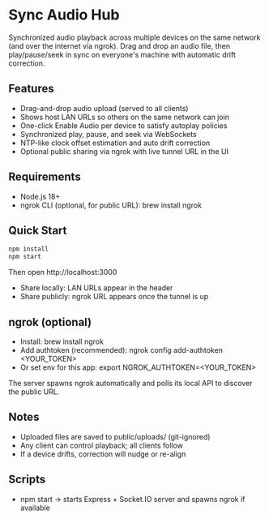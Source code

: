 # Sync Audio Hub

Synchronized audio playback across multiple devices on the same network (and over the internet via ngrok). Drag and drop an audio file, then play/pause/seek in sync on everyone's machine with automatic drift correction.

## Features
- Drag-and-drop audio upload (served to all clients)
- Shows host LAN URLs so others on the same network can join
- One-click Enable Audio per device to satisfy autoplay policies
- Synchronized play, pause, and seek via WebSockets
- NTP-like clock offset estimation and auto drift correction
- Optional public sharing via ngrok with live tunnel URL in the UI

## Requirements
- Node.js 18+
- ngrok CLI (optional, for public URL): brew install ngrok

## Quick Start
```bash
npm install
npm start
```
Then open http://localhost:3000
- Share locally: LAN URLs appear in the header
- Share publicly: ngrok URL appears once the tunnel is up

## ngrok (optional)
- Install: brew install ngrok
- Add authtoken (recommended): ngrok config add-authtoken <YOUR_TOKEN>
- Or set env for this app: export NGROK_AUTHTOKEN=<YOUR_TOKEN>

The server spawns ngrok automatically and polls its local API to discover the public URL.

## Notes
- Uploaded files are saved to public/uploads/ (git-ignored)
- Any client can control playback; all clients follow
- If a device drifts, correction will nudge or re-align

## Scripts
- npm start -> starts Express + Socket.IO server and spawns ngrok if available


